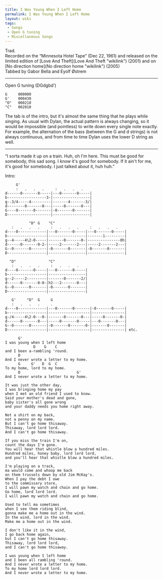 ```yaml
---
title: I Was Young When I Left Home
permalink: I Was Young When I Left Home
layout: wiki
tags:
 - Songs
 - Open G tuning
 - Miscellaneous Songs
---
```


Trad.  
Recorded on the “Minnesota Hotel Tape” (Dec 22, 1961) and released on
the limited edition of [Love And Theft](Love And Theft "wikilink")
(2001) and on [No direction home](No direction home "wikilink") (2005)  
Tabbed by Gabor Bella and Eyolf Østrem

* * * * *

Open G tuning (DGdgbd')

    G     000000
    G'    000430
    "D"   000210
    "C"   002010

The tab is of the intro, but it's almost the same thing that he plays
while singing. As usual with Dylan, the actual pattern is always
changing, so it would be impossible (and pointless) to write down every
single note exactly. For example, the alternation of the bass (between
the G and d strings) is not always continuous, and from time to time
Dylan uses the lower D string as well.

* * * * *

“I sorta made it up on a train. Huh, oh I'm here. This must be good for
somebody, this sad song. I *know* it's good for somebody. If it ain't
for me, it's good for somebody. I just talked about it, huh huh.”

Intro:

         G'
         :   .   .   .     :   .   .   .
    d------0-------0-----|---0-------0-----|
    b------------------3-|-----------------|
    g--3/4-----4---------|-------4-------3/|
    d--------0-------0---|-----0-------0---|
    G----0-------0-------|-0-------0-------|
    D--------------------|-----------------|

               "D" G    "C"
       :   .   .   .     :   .   .   .     :   .   .   .
    d----0-------------|---0-------0-----|---0-------0-----|
    b------------------|-----------------|-------1---------|
    g--4-----4\2-0-----|-------0-------0-|---------------0h|
    d------0-------0-2-|-----2-------2---|-----2-------2---|
    G--0-------0-------|-0-------0-------|-0-------0-------|
    D------------------|-----------------|-----------------|

      "D"               "C"
       :   .   .   .     :   .   .   .
    d----0-------0-----|---0-------0-----|
    b------------------|-----------------|
    g--2-----2---------|-------0-------2/|
    d------0-------0-0-|h2---2-------0---|
    G--0-------0-------|-0-------0-------|
    D------------------|-----------------|

       G'     "D"  G     G
       :   .   .   .     .
    d----0-------------|---0-------0-------|-0-------0-----|
    b------------------|-------------------|---------------|
    g-/4-----4\2-0---0-|-------0-------0---|-----0-------0-|
    d------0-------0---|-----0-------0-----|---0-------0---|
    G--0-------0-------|-0-------0-------0-|-------0-------|
    D------------------|-------------------|---------------| etc.

          G'
    I was young when I left home
                 D    G    C
    and I been a-rambling 'round.
          D
    And I never wrote a letter to my home.
          G     G'   D  G  C
    To my home, lord to my home.
          D                          G'
    And I never wrote a letter to my home.

    It was just the other day,
    I was bringing home my pay
    when I met an old friend I used to know.
    Said your mother's dead and gone,
    baby sister's all gone wrong
    and your daddy needs you home right away.

    Not a shirt on my back,
    not a penny on my name.
    But I can't go home thisaway.
    Thisaway, lord lord lord.
    And I can't go home thisaway.

    If you miss the train I'm on,
    count the days I'm gone.
    You will hear that whistle blow a hundred miles.
    Hundred miles, honey baby, lord lord lord,
    and you'll hear that whistle blow a hundred miles.

    I'm playing on a track,
    ma would come and whoop me back
    on them trussels down by old Jim McKay's.
    When I pay the debt I owe
    to the commissary store,
    I will pawn my watch and chain and go home.
    Go home, lord lord lord.
    I will pawn my watch and chain and go home.

    Used to tell ma sometimes
    when I see them riding blind,
    gonna make me a home out in the wind.
    In the wind, lord in the wind.
    Make me a home out in the wind.

    I don't like it in the wind,
    I go back home again,
    but I can't go home thisaway.
    Thisaway, lord lord lord,
    and I can't go home thisaway.

    I was young when I left home
    and I been all rambling 'round.
    And I never wrote a letter to my home.
    To my home lord lord lord.
    And I never wrote a letter to my home.
